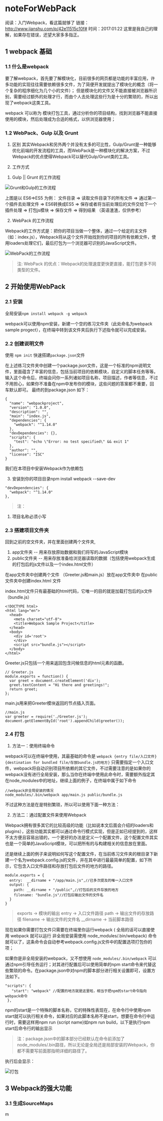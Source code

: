 # noteForWebPack

阅读：入门Webpack，看这篇就够了
链接：http://www.jianshu.com/p/42e11515c10f#
时间：2017:01:22
这里是我自己的理解，如果存在错误，还望大家多多指正。

## 1 webpack 基础

### 1.1 什么是webpack

要了解webpack，首先要了解模块化，目前很多的网页都是功能的丰富应用，许多功能的实现往往需要依赖很多文件，为了简便开发就提出了模块化的概念（将一个复杂的程序细化为几个小的文件）；
但是模块化的文件又不能直接被浏览器所识别，需要经过额外的处理才行，而由个人去处理这些行为是十分的繁琐的，所以出现了webpack这类工具。

webpack 可以称为 模块打包工具，通过分析你的项目结构，找到浏览器不能直接使用的模块，然后处理成为合适的格式，以供浏览器使用；

### 1.2 WebPack、Gulp 以及 Grunt  

1) 区别
其实Webpack和另外两个并没有太多的可比性，Gulp/Grunt是一种能够优化前端的开发流程的工具，而WebPack是一种模块化的解决方案，不过Webpack的优点使得Webpack可以替代Gulp/Grunt类的工具。

2) 工作方式

1. Gulp || Grunt 的工作流程

![Grunt和Gulp的工作流程](./img/Grunt和Gulp的工作流程.png)

上图是以 ES6=>ES5 为例：
文件目录 => 读取文件目录下的所有文件 => 通过第一个插件去处理文件 => ES6转换成ES5 => 保存或者将当前处理后的文件交给下一个插件处理 => 打包js模块 => 保存文件 => 得到结果
（英语渣渣，仅供参考）

2. WebPack 的工作流程

Webpack的工作方式是：把你的项目当做一个整体，通过一个给定的主文件（如：index.js），Webpack将从这个文件开始找到你的项目的所有依赖文件，使用loaders处理它们，最后打包为一个浏览器可识别的JavaScript文件。

![WebPack的工作流程]()

>注: WebPack 的优点：Webpack的处理速度更快更直接，能打包更多不同类型的文件。

## 2 开始使用WebPack

### 2.1 安装

全局安装`npm install webpack -g webpack`

webpack可以使用npm安装，新建一个空的练习文件夹（此处命名为webpack sample progect），在终端中转到该文件夹后执行下述指令就可以完成安装。


### 2.2 创建说明文件
使用 `npm init` 快速搭建`package.json`文件

在上述练习文件夹中创建一个package.json文件，这是一个标准的npm说明文件，里面蕴含了丰富的信息，包括当前项目的依赖模块，自定义的脚本任务等等。
输入这个命令后，终端会问你一系列诸如项目名称，项目描述，作者等信息，不过不用担心，如果你不准备在npm中发布你的模块，这些问题的答案都不重要，回车默认即可。
最终的到package.json 如下：
```
{
  "name": "webpackproject",
  "version": "1.0.0",
  "description": "",
  "main": "index.js",
  "dependencies": {
    "webpack": "^1.14.0"
  },
  "devDependencies": {},
  "scripts": {
    "test": "echo \"Error: no test specified\" && exit 1"
  },
  "author": "",
  "license": "ISC"
}
```

我们在本项目中安装Webpack作为依赖包

3. 安装到你的项目目录npm install webpack --save-dev

```
"devDependencies": {
  "webpack": "^1.14.0"
},
```

>注：
1. 项目名称必须小写


### 2.3 搭建项目文件夹

回到之前的空文件夹，并在里面创建两个文件夹,
1. app文件夹 -- 用来存放原始数据和我们将写的JavaScript模块
2. public文件夹 -- 用来存放准备给浏览器读取的数据（包括使用webpack生成的打包后的js文件以及一个index.html文件）

在app文件夹中创建两个文件 （Greeter.js和main.js）放在app文件夹中
在public文件夹中创建index.html 文件

index.html文件只有最基础的html代码，它唯一的目的就是加载打包后的js文件（bundle.js）

```
<!DOCTYPE html>
<html lang="en">
  <head>
    <meta charset="utf-8">
    <title>Webpack Sample Project</title>
  </head>
  <body>
    <div id='root'>
    </div>
    <script src="bundle.js"></script>
  </body>
</html>
```

Greeter.js只包括一个用来返回包含问候信息的html元素的函数。

```
// Greeter.js
module.exports = function() {
  var greet = document.createElement('div');
  greet.textContent = "Hi there and greetings!";
  return greet;
};
```

main.js用来把Greeter模块返回的节点插入页面。

```
//main.js
var greeter = require('./Greeter.js');
document.getElementById('root').appendChild(greeter());
```

### 2.4 打包

1) 方法一：使用终端命令

webpack可以在终端中使用，其最基础的命令是
`webpack {entry file/入口文件} {destination for bundled file/存放bundle.js的地方}`
只需要指定一个入口文件，webpack将自动识别项目所依赖的其它文件，不过需要注意的是如果你的webpack没有进行全局安装，那么当你在终端中使用此命令时，需要额外指定其在node_modules中的地址，继续上面的例子，在终端中属于如下命令

```
//webpack非全局安装的情况
node_modules/.bin/webpack app/main.js public/bundle.js
```
不过这种方法是在是特别繁琐，所以可以使用下面一种方法：

2) 方法二：通过配置文件来使用Webpack

Webpack拥有很多其它的比较高级的功能（比如说本文后面会介绍的loaders和plugins），这些功能其实都可以通过命令行模式实现，但是正如已经提到的，这样不太方便且容易出错的，一个更好的办法是定义一个配置文件，这个配置文件其实也是一个简单的JavaScript模块，可以把所有的与构建相关的信息放在里面。

还是继续上面的例子来说明如何写这个配置文件，在当前练习文件夹的根目录下新建一个名为webpack.config.js的文件，并在其中进行最最简单的配置，如下所示，它包含入口文件路径和存放打包后文件的地方的路径。
```
module.exports = {
  entry:  __dirname + "/app/main.js",//已多次提及的唯一入口文件
  output: {
    path: __dirname + "/public",//打包后的文件存放的地方
    filename: "bundle.js"//打包后输出文件的文件名
  }
}
```
>exports -> 模块的输出
entry -> 入口文件路径
path -> 输出文件的存放路径
filename -> 输出文件的文件名
\_\_dirname -> 当前脚本路径

现在如果你需要打包文件只需要在终端里你运行webpack
(   全局的话可以直接使用 webpack 就可以运行
    非全局安装需使用 node_modules/.bin/webpack)
命令就可以了，这条命令会自动参考webpack.config.js文件中的配置选项打包你的项；

如果你是非全局安装的webpack，又不想使用 `node_modules/.bin/webpack` 可以通过npm引导任务运行；对其进行配置后可以使用简单的npm start命令来代替这些繁琐的命令。在package.json中对npm的脚本部分进行相关设置即可，设置方法如下。

```
"scripts": {
   "start": "webpack" //配置的地方就是这里啦，相当于把npm的start命令指向webpack命令
 },
```

npm的start是一个特殊的脚本名称，它的特殊性表现在，在命令行中使用npm start就可以执行相关命令，如果对应的此脚本名称不是start，想要在命令行中运行时，需要这样用npm run {script name}如npm run build，以下是执行npm start后命令行的输出显示

>注：package.json中的脚本部分已经默认在命令前添加了node_modules/.bin路径，所以无论是全局还是局部安装的Webpack，你都不需要写前面那指明详细的路径了。

执行后会显示：

![打包](./img/打包.png)

## 3 Webpack的强大功能

### 3.1 生成SourceMaps








m
